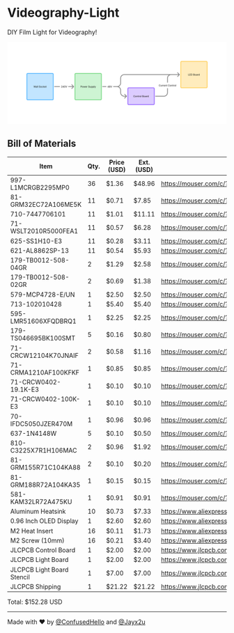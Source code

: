 # Videography-Light
DIY Film Light for Videography!


![Wiring Diagram](/assets/WiringDiagram.png)


## Bill of Materials
|Item                      |Qty.|Price (USD)|Ext. (USD)|Link                                                 |
|--------------------------|----|-----------|----------|-----------------------------------------------------|
|997-L1MCRGB2295MP0        |36  |$1.36      |$48.96    |https://mouser.com/c/?q=997-L1MCRGB2295MP0           |
|81-GRM32EC72A106ME5K      |11  |$0.71      |$7.85     |https://mouser.com/c/?q=81-GRM32EC72A106ME5K         |
|710-7447706101            |11  |$1.01      |$11.11    |https://mouser.com/c/?q=710-7447706101               |
|71-WSLT2010R5000FEA1      |11  |$0.57      |$6.28     |https://mouser.com/c/?q=71-WSLT2010R5000FEA1         |
|625-SS1H10-E3             |11  |$0.28      |$3.11     |https://mouser.com/c/?q=625-SS1H10-E3                |
|621-AL8862SP-13           |11  |$0.54      |$5.93     |https://mouser.com/c/?q=621-AL8862SP-13              |
|179-TB0012-508-04GR       |2   |$1.29      |$2.58     |https://mouser.com/c/?q=179-TB0012-508-04GR          |
|179-TB0012-508-02GR       |2   |$0.69      |$1.38     |https://mouser.com/c/?q=179-TB0012-508-02GR          |
|579-MCP4728-E/UN          |1   |$2.50      |$2.50     |https://mouser.com/c/?q=579-MCP4728-E/UN             |
|713-102010428             |1   |$5.40      |$5.40     |https://mouser.com/c/?q=713-102010428                |
|595-LMR51606XFQDBRQ1      |1   |$2.25      |$2.25     |https://mouser.com/c/?q=595-LMR51606XFQDBRQ1         |
|179-TS046695BK100SMT      |5   |$0.16      |$0.80     |https://mouser.com/c/?q=179-TS046695BK100SMT         |
|71-CRCW12104K70JNAIF      |2   |$0.58      |$1.16     |https://mouser.com/c/?q=71-CRCW12104K70JNAIF         |
|71-CRMA1210AF100KFKF      |1   |$0.85      |$0.85     |https://mouser.com/c/?q=71-CRMA1210AF100KFKF         |
|71-CRCW0402-19.1K-E3      |1   |$0.10      |$0.10     |https://mouser.com/c/?q=71-CRCW0402-19.1K-E3         |
|71-CRCW0402-100K-E3       |1   |$0.10      |$0.10     |https://mouser.com/c/?q=71-CRCW0402-100K-E3          |
|70-IFDC5050JZER470M       |1   |$0.96      |$0.96     |https://mouser.com/c/?q=70-IFDC5050JZER470M          |
|637-1N4148W               |5   |$0.10      |$0.50     |https://mouser.com/c/?q=637-1N4148W                  |
|810-C3225X7R1H106MAC      |2   |$0.96      |$1.92     |https://mouser.com/c/?q=810-C3225X7R1H106MAC         |
|81-GRM155R71C104KA88      |2   |$0.10      |$0.20     |https://mouser.com/c/?q=81-GRM155R71C104KA88         |
|81-GRM188R72A104KA35      |1   |$0.15      |$0.15     |https://mouser.com/c/?q=81-GRM188R72A104KA35         |
|581-KAM32LR72A475KU       |1   |$0.91      |$0.91     |https://mouser.com/c/?q=581-KAM32LR72A475KU          |
|Aluminum Heatsink         |10  |$0.73      |$7.33     |https://www.aliexpress.com/item/4000723868050.html   |
|0.96 Inch OLED Display    |1   |$2.60      |$2.60     |https://www.aliexpress.com/item/1005007614149117.html|
|M2 Heat Insert            |16  |$0.11      |$1.73     |https://www.aliexpress.com/item/1005003582355741.html|
|M2 Screw (10mm)           |16  |$0.21      |$3.40     |https://www.aliexpress.com/item/1005005688616965.html|
|JLCPCB Control Board      |1   |$2.00      |$2.00     |https://www.jlcpcb.com                               |
|JLCPCB Light Board        |1   |$2.00      |$2.00     |https://www.jlcpcb.com                               |
|JLCPCB Light Board Stencil|1   |$7.00      |$7.00     |https://www.jlcpcb.com                               |
|JLCPCB Shipping           |1   |$21.22     |$21.22    |https://www.jlcpcb.com                               |

Total: $152.28 USD


<hr>

Made with ❤️ by [@ConfusedHello](https://github.com/confusedhello) and [@Jayx2u](https://github.com/Jayx2u/)
